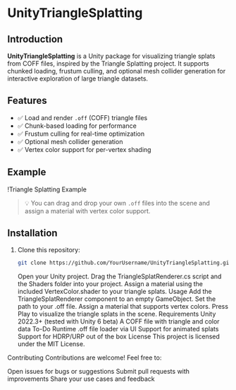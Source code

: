 ﻿# UnityTriangleSplatting

## Introduction

**UnityTriangleSplatting** is a Unity package for visualizing triangle splats from COFF files, inspired by the Triangle Splatting project. It supports chunked loading, frustum culling, and optional mesh collider generation for interactive exploration of large triangle datasets.

## Features

- ✅ Load and render `.off` (COFF) triangle files
- ✅ Chunk-based loading for performance
- ✅ Frustum culling for real-time optimization
- ✅ Optional mesh collider generation
- ✅ Vertex color support for per-vertex shading

## Example

!Triangle Splatting Example

> 💡 You can drag and drop your own `.off` files into the scene and assign a material with vertex color support.

## Installation

1. Clone this repository:
   ```bash
   git clone https://github.com/YourUsername/UnityTriangleSplatting.git
   ```
   Open your Unity project.
Drag the TriangleSplatRenderer.cs script and the Shaders folder into your project.
Assign a material using the included VertexColor.shader to your triangle splats.
Usage
Add the TriangleSplatRenderer component to an empty GameObject.
Set the path to your .off file.
Assign a material that supports vertex colors.
Press Play to visualize the triangle splats in the scene.
Requirements
Unity 2022.3+ (tested with Unity 6 beta)
A COFF file with triangle and color data
To-Do
 Runtime .off file loader via UI
 Support for animated splats
 Support for HDRP/URP out of the box
License
This project is licensed under the MIT License.

Contributing
Contributions are welcome! Feel free to:

Open issues for bugs or suggestions
Submit pull requests with improvements
Share your use cases and feedback
